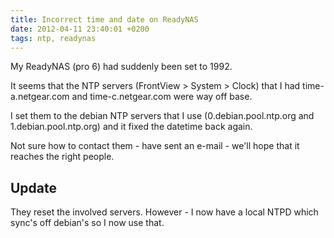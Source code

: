 ```yaml
---
title: Incorrect time and date on ReadyNAS
date: 2012-04-11 23:40:01 +0200
tags: ntp, readynas
---
```


My ReadyNAS (pro 6) had suddenly been set to 1992.

It seems that the NTP servers (FrontView > System > Clock) that I had time-a.netgear.com and time-c.netgear.com were way off base.

I set them to the debian NTP servers that I use (0.debian.pool.ntp.org and 1.debian.pool.ntp.org) and it fixed the datetime back again.

Not sure how to contact them - have sent an e-mail - we'll hope that it reaches the right people.

## Update

They reset the involved servers. However - I now have a local NTPD which sync's off debian's so I now use that.
